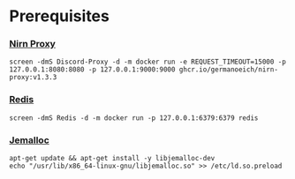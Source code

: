 # Prerequisites
### [Nirn Proxy](https://github.com/germanoeich/nirn-proxy)
`screen -dmS Discord-Proxy -d -m docker run -e REQUEST_TIMEOUT=15000 -p 127.0.0.1:8080:8080 -p 127.0.0.1:9000:9000 ghcr.io/germanoeich/nirn-proxy:v1.3.3`

### [Redis](https://redis.io/)
`screen -dmS Redis -d -m docker run -p 127.0.0.1:6379:6379 redis`

### [Jemalloc](https://jemalloc.net/)
`apt-get update && apt-get install -y libjemalloc-dev` <br />
`echo "/usr/lib/x86_64-linux-gnu/libjemalloc.so" >> /etc/ld.so.preload`
